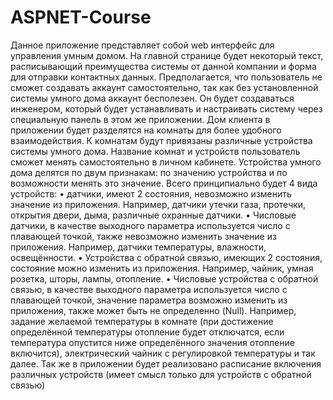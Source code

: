 # ASPNET-Course

Данное приложение представляет собой web интерфейс для управления умным домом. На главной странице будет некоторый текст, расписывающий преимущества системы от данной компании и форма для отправки контактных данных. Предполагается, что пользователь не сможет создавать аккаунт самостоятельно, так как без установленной системы умного дома аккаунт бесполезен. Он будет создаваться инженером, который будет устанавливать и настраивать систему через специальную панель в этом же приложении. 
Дом клиента в приложении будет разделятся на комнаты для более удобного взаимодействия. К комнатам будут привязаны различные устройства системы умного дома. Название комнат и устройств пользователь сможет менять самостоятельно в личном кабинете. Устройства умного дома делятся по двум признакам: по значению устройства и по возможности менять это значение. Всего принципиально будет 4 вида устройств: 
•	датчики, имеют 2 состояния, невозможно изменить значение из приложения. Например, датчики утечки газа, протечки, открытия двери, дыма, различные охранные датчики.
•	Числовые датчики, в качестве выходного параметра используется число с плавающей точкой, также невозможно изменить значение из приложения. Например, датчики температуры, влажности, освещённости.
•	Устройства с обратной связью, имеющих 2 состояния, состояние можно изменить из приложения. Например, чайник, умная розетка, шторы, лампы, отопление.
•	Числовые устройства с обратной связью, в качестве выходного параметра используется число с плавающей точкой, значение параметра возможно изменить из приложения, также может быть не определенно (Null). Например, задание желаемой температуры в комнате (при достижение определённой температуры отопление будет отключатся, если температура опустится ниже определённого значения отопление включится), электрический чайник с регулировкой температуры и так далее.
Так же в приложении будет реализовано расписание включения различных устройств (имеет смысл только для устройств с обратной связью)
